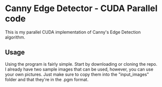 # Canny Edge Detector - CUDA Parallel code

This is my parallel CUDA implementation of Canny's Edge Detection algorithm.

## Usage
Using the program is fairly simple. Start by downloading or cloning the repo. I already have two sample images that can be used, however, you can use your own pictures. Just make sure to copy them into the "input_images" folder and that they're in the .pgm format.

